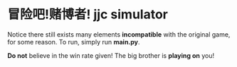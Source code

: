 # 冒险吧!赌博者! jjc simulator
Notice there still exists many elements **incompatible** with the original game, for some reason.
To run, simply run **main.py**.  

**Do not** believe in the win rate given! The big brother is **playing on** you!
